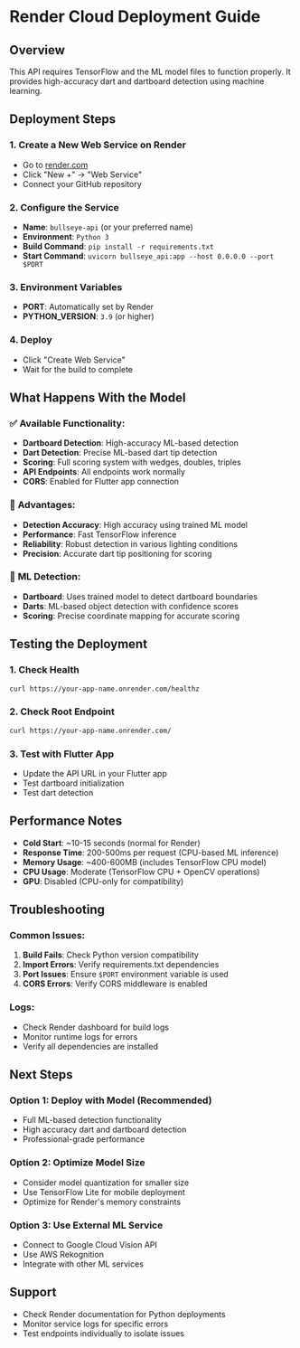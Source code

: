 # Render Cloud Deployment Guide

## Overview
This API requires TensorFlow and the ML model files to function properly. It provides high-accuracy dart and dartboard detection using machine learning.

## Deployment Steps

### 1. Create a New Web Service on Render
- Go to [render.com](https://render.com)
- Click "New +" → "Web Service"
- Connect your GitHub repository

### 2. Configure the Service
- **Name**: `bullseye-api` (or your preferred name)
- **Environment**: `Python 3`
- **Build Command**: `pip install -r requirements.txt`
- **Start Command**: `uvicorn bullseye_api:app --host 0.0.0.0 --port $PORT`

### 3. Environment Variables
- **PORT**: Automatically set by Render
- **PYTHON_VERSION**: `3.9` (or higher)

### 4. Deploy
- Click "Create Web Service"
- Wait for the build to complete

## What Happens With the Model

### ✅ **Available Functionality:**
- **Dartboard Detection**: High-accuracy ML-based detection
- **Dart Detection**: Precise ML-based dart tip detection
- **Scoring**: Full scoring system with wedges, doubles, triples
- **API Endpoints**: All endpoints work normally
- **CORS**: Enabled for Flutter app connection

### 🚀 **Advantages:**
- **Detection Accuracy**: High accuracy using trained ML model
- **Performance**: Fast TensorFlow inference
- **Reliability**: Robust detection in various lighting conditions
- **Precision**: Accurate dart tip positioning for scoring

### 🔧 **ML Detection:**
- **Dartboard**: Uses trained model to detect dartboard boundaries
- **Darts**: ML-based object detection with confidence scores
- **Scoring**: Precise coordinate mapping for accurate scoring

## Testing the Deployment

### 1. Check Health
```bash
curl https://your-app-name.onrender.com/healthz
```

### 2. Check Root Endpoint
```bash
curl https://your-app-name.onrender.com/
```

### 3. Test with Flutter App
- Update the API URL in your Flutter app
- Test dartboard initialization
- Test dart detection

## Performance Notes

- **Cold Start**: ~10-15 seconds (normal for Render)
- **Response Time**: 200-500ms per request (CPU-based ML inference)
- **Memory Usage**: ~400-600MB (includes TensorFlow CPU model)
- **CPU Usage**: Moderate (TensorFlow CPU + OpenCV operations)
- **GPU**: Disabled (CPU-only for compatibility)

## Troubleshooting

### Common Issues:
1. **Build Fails**: Check Python version compatibility
2. **Import Errors**: Verify requirements.txt dependencies
3. **Port Issues**: Ensure `$PORT` environment variable is used
4. **CORS Errors**: Verify CORS middleware is enabled

### Logs:
- Check Render dashboard for build logs
- Monitor runtime logs for errors
- Verify all dependencies are installed

## Next Steps

### Option 1: Deploy with Model (Recommended)
- Full ML-based detection functionality
- High accuracy dart and dartboard detection
- Professional-grade performance

### Option 2: Optimize Model Size
- Consider model quantization for smaller size
- Use TensorFlow Lite for mobile deployment
- Optimize for Render's memory constraints

### Option 3: Use External ML Service
- Connect to Google Cloud Vision API
- Use AWS Rekognition
- Integrate with other ML services

## Support
- Check Render documentation for Python deployments
- Monitor service logs for specific errors
- Test endpoints individually to isolate issues
